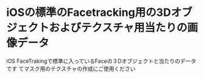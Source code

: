 # iOSの標準のFacetracking用の3Dオブジェクトおよびテクスチャ用当たりの画像データ
iOS FaceTrakingで標準に入っているFaceの３Dオブジェクトと当たりのデータです
てマスク用のテクスチャの作成にご使用ください

